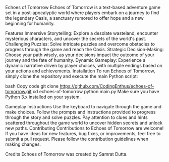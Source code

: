 Echoes of Tomorrow
Echoes of Tomorrow is a text-based adventure game set in a post-apocalyptic world where players embark on a journey to find the legendary Oasis, a sanctuary rumored to offer hope and a new beginning for humanity.

Features
Immersive Storytelling: Explore a desolate wasteland, encounter mysterious characters, and uncover the secrets of the world's past.
Challenging Puzzles: Solve intricate puzzles and overcome obstacles to progress through the game and reach the Oasis.
Strategic Decision-Making: Choose your path wisely, as your decisions impact the outcome of your journey and the fate of humanity.
Dynamic Gameplay: Experience a dynamic narrative driven by player choices, with multiple endings based on your actions and achievements.
Installation
To run Echoes of Tomorrow, simply clone the repository and execute the main Python script:

bash
Copy code
git clone https://github.com/CodingEnthus/echoes-of-tomorrow.git
cd echoes-of-tomorrow
python main.py
Make sure you have Python 3.x installed on your system.

Gameplay Instructions
Use the keyboard to navigate through the game and make choices.
Follow the prompts and instructions provided to progress through the story and solve puzzles.
Pay attention to clues and hints scattered throughout the game world to uncover hidden secrets and unlock new paths.
Contributing
Contributions to Echoes of Tomorrow are welcome! If you have ideas for new features, bug fixes, or improvements, feel free to submit a pull request. Please follow the contribution guidelines when making changes.

Credits
Echoes of Tomorrow was created by Samrat Dutta.

